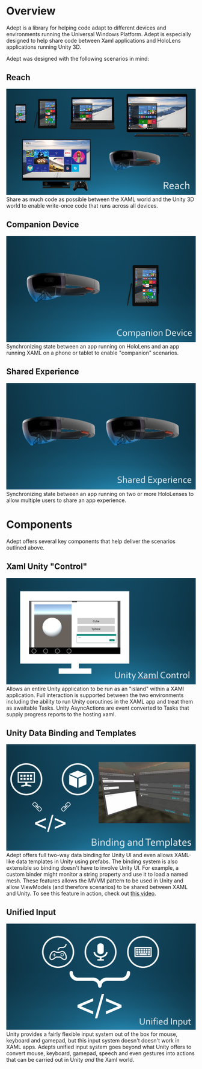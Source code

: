 # Overview
Adept is a library for helping code adapt to different devices and environments running the Universal Windows Platform. Adept is especially designed to help share code between Xaml applications and HoloLens applications running Unity 3D. 

Adept was designed with the following scenarios in mind:

## Reach ##
![Reach](Doc/Reach.png)
Share as much code as possible between the XAML world and the Unity 3D world to enable write-once code that runs across all devices.

## Companion Device ##
![Companion Device](Doc/Companion.png)
Synchronizing state between an app running on HoloLens and an app running XAML on a phone or tablet to enable "companion" scenarios.

## Shared Experience ##
![Shared Experience](Doc/Shared.png)
Synchronizing state between an app running on two or more HoloLenses to allow multiple users to share an app experience.


# Components
Adept offers several key components that help deliver the scenarios outlined above.

## Xaml Unity "Control" ##
![Xaml Control](Doc/XamlUnity.png)
Allows an entire Unity application to be run as an "island" within a XAMl application. Full interaction is supported between the two environments including the ability to run Unity coroutines in the XAML app and treat them as awaitable Tasks. Unity AsyncActions are event converted to Tasks that supply progress reports to the hosting xaml.

## Unity Data Binding and Templates ##
![Unity Binding](Doc/UnityBinding.png)
Adept offers full two-way data binding for Unity UI and even allows XAML-like data templates in Unity using prefabs. The binding system is also extensible so binding doesn't have to involve Unity UI. For example, a custom binder might monitor a string property and use it to load a named mesh. These features allows the MVVM pattern to be used in Unity and allow ViewModels (and therefore scenarios) to be shared between XAML and Unity. To see this feature in action, check out [this video](https://youtu.be/MrZd3Ldks14).

## Unified Input ##
![Unified Input](Doc/UnifiedInput.png)
Unity provides a fairly flexible input system out of the box for mouse, keyboard and gamepad, but this input system doesn't doesn't work in XAML apps. Adepts unified input system goes beyond what Unity offers to convert mouse, keyboard, gamepad, speech and even gestures into actions that can be carried out in Unity *and* the Xaml world.